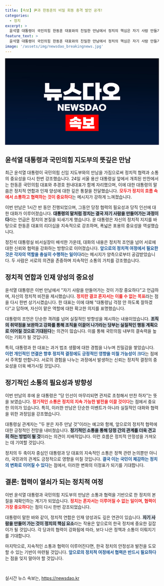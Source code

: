 ```yaml
---
title: [속보] 尹과 한동훈의 비밀 회동 충격 발언 공개!
categories:
  - 정치
excerpt: >
  윤석열 대통령이 국민의힘 한동훈 대표와의 친밀한 만남에서 정치의 핵심은 자기 사람 만들기라 강조했다. 두 사람 간의 대화는 조직 강화와 당정 협력을 주제로 이어졌으며, 향후 정례적인 만남도 예고됐다.
feature_text: >
  윤석열 대통령이 국민의힘 한동훈 대표와의 친밀한 만남에서 정치의 핵심은 자기 사람 만들기라 강조했다. 두 사람 간의 대화는 조직 강화와 당정 협력을 주제로 이어졌으며, 향후 정례적인 만남도 예고됐다.
image: '/assets/img/newsdao_breakingnews.jpg'
---
```


<p><img src="/assets/img/newsdao_breakingnews.jpg" alt="ontimetimes 속보" /></p>

<h2 data-ke-size="size26">윤석열 대통령과 국민의힘 지도부의 뜻깊은 만남</h2>

<p data-ke-size="size16">최근 윤석열 대통령이 국민의힘 신임 지도부와의 만남을 가짐으로써 정치적 협력과 소통의 중요성을 다시 한번 강조했습니다. 24일 서울 용산 대통령실 앞에서 개최된 만찬에서는 한동훈 국민의힘 대표와 추경호 원내대표가 함께 자리했으며, 이에 대한 대통령의 말씀은 정치적 연합과 인재 양성에 대한 깊은 통찰을 전달했습니다. <b><span style="color: #ee2323;">모두가 정치의 흐름 속에서 소통하고 협력하는 것이 중요하다</span></b>는 메시지가 강하게 느껴졌습니다.</p>

<p data-ke-size="size16">이번 만남은 1시간 반 동안 진행되었으며, 그동안 당정 협력의 필요성과 당직 인선에 대한 대화가 이루어졌습니다. <b><span style="background-color: #21538527;">대통령의 말처럼 정치는 결국 자기 사람을 만들어가는 과정이다</span></b>라는 언급은 정치의 본질을 되새기게 했습니다. 윤 대통령은 자신의 정치적 지지를 바탕으로 한동훈 대표의 리더십을 지속적으로 강조하며, 폭넓은 포용의 중요성을 역설했습니다.</p>

<p data-ke-size="size16">정진석 대통령실 비서실장이 배석한 가운데, 대화의 내용은 정치적 조언을 넘어 서로에 대한 신뢰와 협력을 강화하는 방향으로 이어졌습니다. <b><span style="color: #1a5490;">앞으로의 정치적 여정에서 필요한 것은 각자의 역할을 충실히 수행하는 일이다</span></b>라는 메시지가 양측으로부터 공감받았습니다. 두 사람은 서로의 의견을 존중하며 지속적인 소통의 가치를 강조했습니다.</p>

<h2 data-ke-size="size26">정치적 연합과 인재 양성의 중요성</h2>

<p data-ke-size="size16">윤석열 대통령은 이번 만남에서 "자기 사람을 만들어가는 것이 가장 중요하다"고 언급하며, 자신의 정치적 비전을 제시했습니다. <b><span style="color: #ee2323;">정치란 결코 혼자서는 이룰 수 없는 목표</span></b>라는 점을 다시 한번 상기시켰습니다. 한 대표는 이에 대해 "대통령님 걱정 안 하도록 잘하겠다"고 답하며, 자신이 맡은 역할에 대한 확고한 의지를 표명했습니다.</p>

<p data-ke-size="size16">대통령의 조언은 단순한 격려를 넘어 실질적인 방향성을 제시하는 내용이었습니다. <b><span style="background-color: #21538527;">조직의 취약점을 보완하고 강화를 통해 조직을 이끌어 나가라는 당부는 실질적인 행동 계획으로 이어질 것으로 기대된다</span></b>는 의견이 많습니다. 이를 통해 국민의힘 내부의 결속력을 높이는 기회가 될 것입니다.</p>

<p data-ke-size="size16">특히, 대통령과 한 대표는 과거 법조 생활에 대한 경험을 나누며 친밀감을 쌓았습니다. <b><span style="color: #1a5490;">이런 개인적인 연결은 향후 정치적 결정에도 긍정적인 영향을 미칠 가능성이 크다</span></b>는 점에서 주목할 만합니다. 서로의 경험을 나누는 과정에서 발생하는 신뢰는 정치적 결정의 중요성을 더욱 배가시킬 것입니다.</p>

<h2 data-ke-size="size26">정기적인 소통의 필요성과 방향성</h2>

<p data-ke-size="size16">이번 만남의 후에 윤 대통령은 "당 인선이 마무리되면 관저로 초청해서 만찬 하자"는 뜻을 보였습니다. <b><span style="color: #ee2323;">정기적인 소통은 정치의 지속 가능한 발전을 이끌 것이다</span></b>는 점에서 중요한 의의가 있습니다. 특히, 이러한 만남은 단순한 이벤트가 아니라 실질적인 대화와 협력을 위한 과정임을 강조했습니다.</p>

<p data-ke-size="size16">대통령실 관계자는 "두 분은 자주 만날 것"이라는 예고와 함께, 앞으로의 정치적 협력에 대한 긍정적인 전망을 내비쳤습니다. <b><span style="background-color: #21538527;">정기적인 소통을 통해 당정 간의 관계를 더욱 견고히 하는 방법이 될 것</span></b>이라는 의견이 지배적입니다. 이런 흐름은 정치적 안정성을 가져오는 데 기여할 것입니다.</p>

<p data-ke-size="size16">정치의 두 축이자 중심인 대통령과 당 대표의 지속적인 소통은 정책 관련 논의뿐만 아니라, 국민과의 관계도 긍정적으로 영향을 미칠 것입니다. <b><span style="color: #1a5490;">결국 이는 국민이 체감하는 정치의 변화로 이어질 수 있다</span></b>는 점에서, 이러한 변화의 이정표가 되기를 기대합니다.</p>

<h2 data-ke-size="size26">결론: 협력이 열쇠가 되는 정치적 여정</h2>

<p data-ke-size="size16">이번 윤석열 대통령과 국민의힘 지도부의 만남은 소통과 협력을 기반으로 한 정치의 본질을 재확인하는 계기가 되었습니다. <b><span style="color: #ee2323;">정치는 혼자서는 이루어질 수 없는 일이며, 협력이 가장 중요하다</span></b>는 점이 다시 한번 강조되었습니다.</p>

<p data-ke-size="size16">대통령이 말한 바와 같이, 정치적 연합은 인재 양성과도 깊은 연관이 있습니다. <b><span style="background-color: #21538527;">자기 사람을 만들어 가는 것이 정치의 핵심 요소</span></b>라는 작용은 앞으로의 한국 정치에 중요한 길잡이가 될 것입니다. 각 당과의 협력이 강화됨에 따라, 보다 나은 정책과 소통이 이뤄지기를 기대합니다.</p>

<p data-ke-size="size16">마지막으로, 지속적인 소통과 협력이 이루어진다면, 한국 정치의 안정성과 발전을 도모할 수 있는 기반이 마련될 것입니다. <b><span style="color: #1a5490;">앞으로의 정치적 여정에서 협력은 반드시 필요하다</span></b>는 점을 잊지 말아야 할 것입니다.</p>

<p data-ke-size="size16">&nbsp;</p>
실시간 뉴스 속보는, <a href="https://newsdao.kr" rel="dofollow">https://newsdao.kr</a>


